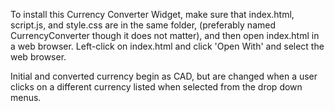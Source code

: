 To install this Currency Converter Widget, make sure that 
index.html, script.js, and style.css are in the same folder, 
(preferably named CurrencyConverter though it does not matter), 
and then open index.html in a web browser.  Left-click on 
index.html and click 'Open With' and select the web browser.  

Initial and converted currency begin as CAD, but are changed 
when a user clicks on a different currency listed when selected
from the drop down menus.  
